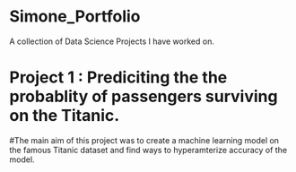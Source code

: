 # Simone_Portfolio
A collection of Data Science Projects I have worked on.

# Project 1 : Prediciting the the probablity of passengers surviving on the Titanic.
#The main aim of this project was to create a machine learning model on the famous Titanic dataset and find ways to hyperamterize accuracy of the model.
